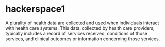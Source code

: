 # hackerspace1
A plurality of health data are collected and used when individuals interact with health care systems. This data, collected by health care providers, typically includes a record of services received, conditions of those services, and clinical outcomes   or information concerning those services.
